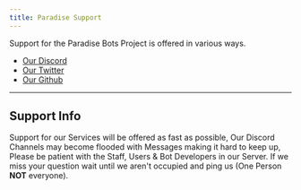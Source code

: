 ```yaml
---
title: Paradise Support
---
```


Support for the Paradise Bots Project is offered in various ways.
* [Our Discord]()
* [Our Twitter](https://twitter.com/ParadiseBotList)
* [Our Github](https://github.com/ParadiseBotList)
 
---

## Support Info
Support for our Services will be offered as fast as possible, Our Discord Channels may become flooded with Messages making it hard to keep up, Please be patient with the Staff, Users & Bot Developers in our Server. If we miss your question wait until we aren't occupied and ping us (One Person **NOT** everyone).
